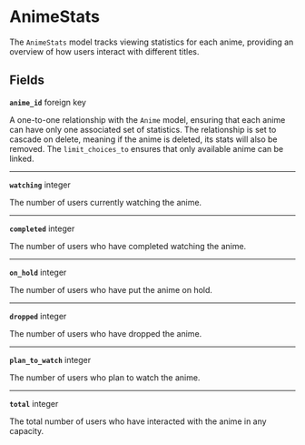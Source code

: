 # AnimeStats <Badge type="danger" text="model" />

The `AnimeStats` model tracks viewing statistics for each anime, providing an overview of how users interact with different titles.

## Fields

**`anime_id`** foreign key

A one-to-one relationship with the `Anime` model, ensuring that each anime can have only one associated set of statistics. The relationship is set to cascade on delete, meaning if the anime is deleted, its stats will also be removed. The `limit_choices_to` ensures that only available anime can be linked.

---

**`watching`** integer

The number of users currently watching the anime.

---

**`completed`** integer

The number of users who have completed watching the anime.

---

**`on_hold`** integer

The number of users who have put the anime on hold.

---

**`dropped`** integer

The number of users who have dropped the anime.

---

**`plan_to_watch`** integer

The number of users who plan to watch the anime.

---

**`total`** integer

The total number of users who have interacted with the anime in any capacity.
